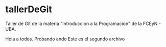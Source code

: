 # tallerDeGit

Taller de Git de la materia "Introduccion a la Programacion" de la FCEyN - UBA.

Hola a todos. Probando ando
Este es el segundo archivo
